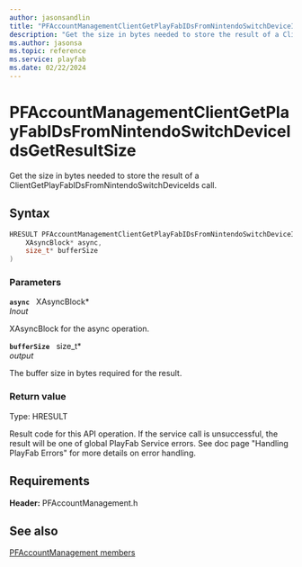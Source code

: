 ```yaml
---
author: jasonsandlin
title: "PFAccountManagementClientGetPlayFabIDsFromNintendoSwitchDeviceIdsGetResultSize"
description: "Get the size in bytes needed to store the result of a ClientGetPlayFabIDsFromNintendoSwitchDeviceIds call."
ms.author: jasonsa
ms.topic: reference
ms.service: playfab
ms.date: 02/22/2024
---
```


# PFAccountManagementClientGetPlayFabIDsFromNintendoSwitchDeviceIdsGetResultSize  

Get the size in bytes needed to store the result of a ClientGetPlayFabIDsFromNintendoSwitchDeviceIds call.  

## Syntax  
  
```cpp
HRESULT PFAccountManagementClientGetPlayFabIDsFromNintendoSwitchDeviceIdsGetResultSize(  
    XAsyncBlock* async,  
    size_t* bufferSize  
)  
```  
  
### Parameters  
  
**`async`** &nbsp; XAsyncBlock*  
*_Inout_*  
  
XAsyncBlock for the async operation.  
  
**`bufferSize`** &nbsp; size_t*  
*output*  
  
The buffer size in bytes required for the result.  
  
  
### Return value
Type: HRESULT
  
Result code for this API operation. If the service call is unsuccessful, the result will be one of global PlayFab Service errors. See doc page "Handling PlayFab Errors" for more details on error handling.
  
  
## Requirements  
  
**Header:** PFAccountManagement.h
  
## See also  
[PFAccountManagement members](../pfaccountmanagement_members.md)  

  
  

